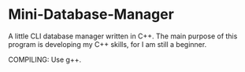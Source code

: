 # Mini-Database-Manager
A little CLI database manager written in C++. The main purpose of this program is developing my C++ skills, for I am still a beginner.

COMPILING: Use g++.
